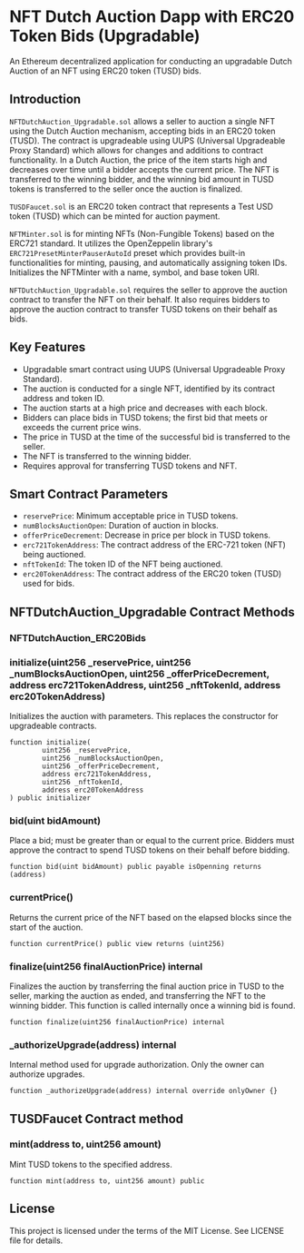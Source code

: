 # NFT Dutch Auction Dapp with ERC20 Token Bids (Upgradable)

An Ethereum decentralized application for conducting an upgradable Dutch Auction of an NFT using ERC20 token (TUSD) bids.

## Introduction

`NFTDutchAuction_Upgradable.sol` allows a seller to auction a single NFT using the Dutch Auction mechanism, accepting bids in an ERC20 token (TUSD). The contract is upgradeable using UUPS (Universal Upgradeable Proxy Standard) which allows for changes and additions to contract functionality. In a Dutch Auction, the price of the item starts high and decreases over time until a bidder accepts the current price. The NFT is transferred to the winning bidder, and the winning bid amount in TUSD tokens is transferred to the seller once the auction is finalized.

`TUSDFaucet.sol` is an ERC20 token contract that represents a Test USD token (TUSD) which can be minted for auction payment.

`NFTMinter.sol` is for minting NFTs (Non-Fungible Tokens) based on the ERC721 standard. It utilizes the OpenZeppelin library's `ERC721PresetMinterPauserAutoId` preset which provides built-in functionalities for minting, pausing, and automatically assigning token IDs. Initializes the NFTMinter with a name, symbol, and base token URI.

`NFTDutchAuction_Upgradable.sol` requires the seller to approve the auction contract to transfer the NFT on their behalf. It also requires bidders to approve the auction contract to transfer TUSD tokens on their behalf as bids.

## Key Features

- Upgradable smart contract using UUPS (Universal Upgradeable Proxy Standard).
- The auction is conducted for a single NFT, identified by its contract address and token ID.
- The auction starts at a high price and decreases with each block.
- Bidders can place bids in TUSD tokens; the first bid that meets or exceeds the current price wins.
- The price in TUSD at the time of the successful bid is transferred to the seller.
- The NFT is transferred to the winning bidder.
- Requires approval for transferring TUSD tokens and NFT.

## Smart Contract Parameters

- `reservePrice`: Minimum acceptable price in TUSD tokens.
- `numBlocksAuctionOpen`: Duration of auction in blocks.
- `offerPriceDecrement`: Decrease in price per block in TUSD tokens.
- `erc721TokenAddress`: The contract address of the ERC-721 token (NFT) being auctioned.
- `nftTokenId`: The token ID of the NFT being auctioned.
- `erc20TokenAddress`: The contract address of the ERC20 token (TUSD) used for bids.

## NFTDutchAuction_Upgradable Contract Methods

### NFTDutchAuction_ERC20Bids

### initialize(uint256 _reservePrice, uint256 _numBlocksAuctionOpen, uint256 _offerPriceDecrement, address erc721TokenAddress, uint256 _nftTokenId, address erc20TokenAddress)
Initializes the auction with parameters. This replaces the constructor for upgradeable contracts.

```solidity
function initialize(
        uint256 _reservePrice,
        uint256 _numBlocksAuctionOpen,
        uint256 _offerPriceDecrement,
        address erc721TokenAddress,
        uint256 _nftTokenId,
        address erc20TokenAddress
) public initializer 
```

### bid(uint bidAmount)
Place a bid; must be greater than or equal to the current price. Bidders must approve the contract to spend TUSD tokens on their behalf before bidding.

```solidity
function bid(uint bidAmount) public payable isOpenning returns (address)
```
### currentPrice()
Returns the current price of the NFT based on the elapsed blocks since the start of the auction.

```solidity
function currentPrice() public view returns (uint256)
```
### finalize(uint256 finalAuctionPrice) internal

Finalizes the auction by transferring the final auction price in TUSD to the seller, marking the auction as ended, and transferring the NFT to the winning bidder. This function is called internally once a winning bid is found.

```solidity
function finalize(uint256 finalAuctionPrice) internal
```
### _authorizeUpgrade(address) internal
Internal method used for upgrade authorization. Only the owner can authorize upgrades.
```solidity
function _authorizeUpgrade(address) internal override onlyOwner {}
```

## TUSDFaucet Contract method

### mint(address to, uint256 amount)

Mint TUSD tokens to the specified address.

```solidity
function mint(address to, uint256 amount) public
```

## License
This project is licensed under the terms of the MIT License. See LICENSE file for details.